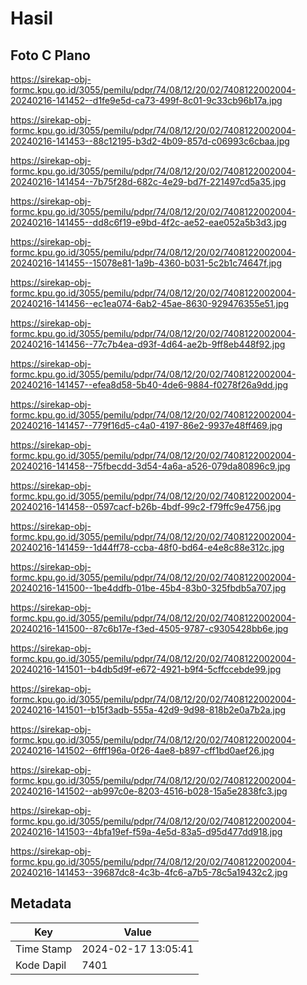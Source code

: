 # Hasil

## Foto C Plano

https://sirekap-obj-formc.kpu.go.id/3055/pemilu/pdpr/74/08/12/20/02/7408122002004-20240216-141452--d1fe9e5d-ca73-499f-8c01-9c33cb96b17a.jpg

https://sirekap-obj-formc.kpu.go.id/3055/pemilu/pdpr/74/08/12/20/02/7408122002004-20240216-141453--88c12195-b3d2-4b09-857d-c06993c6cbaa.jpg

https://sirekap-obj-formc.kpu.go.id/3055/pemilu/pdpr/74/08/12/20/02/7408122002004-20240216-141454--7b75f28d-682c-4e29-bd7f-221497cd5a35.jpg

https://sirekap-obj-formc.kpu.go.id/3055/pemilu/pdpr/74/08/12/20/02/7408122002004-20240216-141455--dd8c6f19-e9bd-4f2c-ae52-eae052a5b3d3.jpg

https://sirekap-obj-formc.kpu.go.id/3055/pemilu/pdpr/74/08/12/20/02/7408122002004-20240216-141455--15078e81-1a9b-4360-b031-5c2b1c74647f.jpg

https://sirekap-obj-formc.kpu.go.id/3055/pemilu/pdpr/74/08/12/20/02/7408122002004-20240216-141456--ec1ea074-6ab2-45ae-8630-929476355e51.jpg

https://sirekap-obj-formc.kpu.go.id/3055/pemilu/pdpr/74/08/12/20/02/7408122002004-20240216-141456--77c7b4ea-d93f-4d64-ae2b-9ff8eb448f92.jpg

https://sirekap-obj-formc.kpu.go.id/3055/pemilu/pdpr/74/08/12/20/02/7408122002004-20240216-141457--efea8d58-5b40-4de6-9884-f0278f26a9dd.jpg

https://sirekap-obj-formc.kpu.go.id/3055/pemilu/pdpr/74/08/12/20/02/7408122002004-20240216-141457--779f16d5-c4a0-4197-86e2-9937e48ff469.jpg

https://sirekap-obj-formc.kpu.go.id/3055/pemilu/pdpr/74/08/12/20/02/7408122002004-20240216-141458--75fbecdd-3d54-4a6a-a526-079da80896c9.jpg

https://sirekap-obj-formc.kpu.go.id/3055/pemilu/pdpr/74/08/12/20/02/7408122002004-20240216-141458--0597cacf-b26b-4bdf-99c2-f79ffc9e4756.jpg

https://sirekap-obj-formc.kpu.go.id/3055/pemilu/pdpr/74/08/12/20/02/7408122002004-20240216-141459--1d44ff78-ccba-48f0-bd64-e4e8c88e312c.jpg

https://sirekap-obj-formc.kpu.go.id/3055/pemilu/pdpr/74/08/12/20/02/7408122002004-20240216-141500--1be4ddfb-01be-45b4-83b0-325fbdb5a707.jpg

https://sirekap-obj-formc.kpu.go.id/3055/pemilu/pdpr/74/08/12/20/02/7408122002004-20240216-141500--87c6b17e-f3ed-4505-9787-c9305428bb6e.jpg

https://sirekap-obj-formc.kpu.go.id/3055/pemilu/pdpr/74/08/12/20/02/7408122002004-20240216-141501--b4db5d9f-e672-4921-b9f4-5cffccebde99.jpg

https://sirekap-obj-formc.kpu.go.id/3055/pemilu/pdpr/74/08/12/20/02/7408122002004-20240216-141501--b15f3adb-555a-42d9-9d98-818b2e0a7b2a.jpg

https://sirekap-obj-formc.kpu.go.id/3055/pemilu/pdpr/74/08/12/20/02/7408122002004-20240216-141502--6fff196a-0f26-4ae8-b897-cff1bd0aef26.jpg

https://sirekap-obj-formc.kpu.go.id/3055/pemilu/pdpr/74/08/12/20/02/7408122002004-20240216-141502--ab997c0e-8203-4516-b028-15a5e2838fc3.jpg

https://sirekap-obj-formc.kpu.go.id/3055/pemilu/pdpr/74/08/12/20/02/7408122002004-20240216-141503--4bfa19ef-f59a-4e5d-83a5-d95d477dd918.jpg

https://sirekap-obj-formc.kpu.go.id/3055/pemilu/pdpr/74/08/12/20/02/7408122002004-20240216-141453--39687dc8-4c3b-4fc6-a7b5-78c5a19432c2.jpg


## Metadata

| Key        | Value               |
| ---------- | ------------------- |
| Time Stamp | 2024-02-17 13:05:41 |
| Kode Dapil | 7401                |



